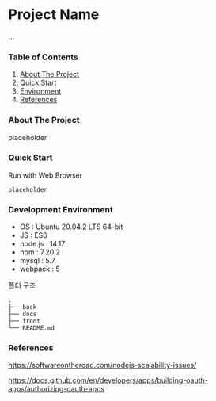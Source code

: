 # Project Name
...

### Table of Contents

1. [About The Project](#about-the-project)
2. [Quick Start](#quick-Start)
3. [Environment](#development-environment)
5. [References](#references)


### About The Project

placeholder



### Quick Start
Run with Web Browser
```
placeholder
```



### Development Environment

- OS : Ubuntu 20.04.2 LTS 64-bit
- JS : ES6
- node.js : 14.17
- npm : 7.20.2
- mysql : 5.7
- webpack : 5


폴더 구조
```
.
├── back
├── docs
├── front
└── README.md
```

### References

https://softwareontheroad.com/nodejs-scalability-issues/

https://docs.github.com/en/developers/apps/building-oauth-apps/authorizing-oauth-apps